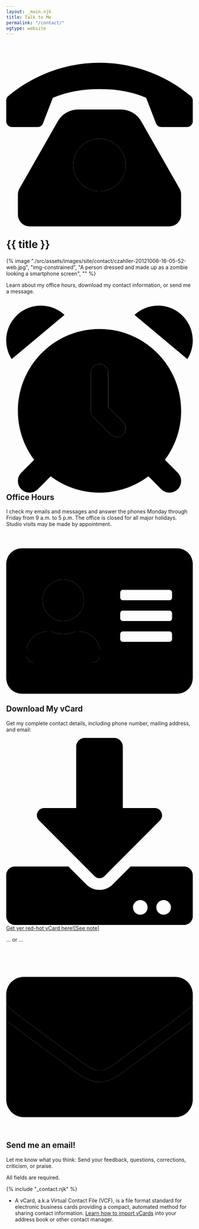 ```yaml
---
layout: _main.njk
title: Talk to Me
permalink: "/contact/"
ogtype: website
---
```

<!-- markdownlint-disable MD033 -->
<script src="https://www.google.com/recaptcha/api.js"></script>
<script>
  function onSubmit() {
      document.getElementById("contact-form").submit()
  }
</script>
<!-- markdownlint-enable MD033 -->
<stack-l data-pagefind-ignore>
<!-- markdownlint-disable MD025 -->

# <icon-l class="bigger icon-before"><span class="with-icon"><svg id="icon-telephone-duo" xmlns="http://www.w3.org/2000/svg" viewBox="0 0 512 512"><path fill="var(--mpb-color-accentReverse)" d="M256 240a72 72 0 1 0 72 72 72 72 0 0 0-72-72zm250.18-117C436.76 65 347.38 32 256 32S75.24 65 5.82 123A16.45 16.45 0 0 0 0 135.64V192a16 16 0 0 0 16 16h70.11a16 16 0 0 0 14.31-8.85L128 128c39.9-17.28 83.2-24 128-24 44.77 0 88.07 6.72 128 24l27.58 71.15a16 16 0 0 0 14.31 8.85H496a16 16 0 0 0 16-16v-56.36a16.45 16.45 0 0 0-5.82-12.64z"></path><path fill="var(--mpb-color-accent)" d="M475.78 376.62L370.43 192.25A64 64 0 0 0 314.86 160H197.14a64 64 0 0 0-55.57 32.25L36.22 376.62A32 32 0 0 0 32 392.5V448a32 32 0 0 0 32 32h384a32 32 0 0 0 32-32v-55.5a32 32 0 0 0-4.22-15.88zM256 384a72 72 0 1 1 72-72 72 72 0 0 1-72 72z"></path></svg> {{ title }}</icon-l>
<!-- markdownlint-enable MD025 -->
<mpb-dialog-img>

{% image "./src/assets/images/site/contact/czahller-20121006-16-05-52-web.jpg", "img-constrained", "A person dressed and made up as a zombie looking a smartphone screen", "" %}
</mpb-dialog-img>

Learn about my office hours, download my contact information, or send me a message.

## <icon-l class="bigger icon-before"><span class="with-icon"><svg id="icon-alarm-clock-duo" xmlns="http://www.w3.org/2000/svg" viewBox="0 0 512 512"><path fill="var(--mpb-color-accent)" d="M32 288c0 50.3 16.6 96.8 44.6 134.2L41.4 457.4C35.1 463.6 32 471.8 32 480s3.1 16.4 9.4 22.6c12.5 12.5 32.8 12.5 45.3 0l35.2-35.2c37.4 28 83.8 44.6 134.1 44.6s96.8-16.6 134.2-44.6l35.2 35.2c12.5 12.5 32.8 12.5 45.3 0s12.5-32.8 0-45.3l-35.2-35.2c28-37.4 44.6-83.8 44.6-134.2C480 164.3 379.7 64 256 64S32 164.3 32 288zM232 184c0-13.3 10.7-24 24-24s24 10.7 24 24l0 94.1 41 41c9.4 9.4 9.4 24.6 0 33.9c-4.7 4.7-10.8 7-17 7s-12.3-2.3-17-7l-48-48c-4.5-4.5-7-10.6-7-17l0-104z"/><path fill="var(--mpb-color-accentReverse)" d="M14.9 146.4L160 25.4C143 9.6 120.2 0 95.2 0C42.6 0 0 42.6 0 95.2c0 18.8 5.5 36.3 14.9 51.1zM256 160c-13.3 0-24 10.7-24 24l0 104c0 6.4 2.5 12.5 7 17l48 48c9.4 9.4 24.6 9.4 33.9 0s9.4-24.6 0-33.9l-41-41 0-94.1c0-13.3-10.7-24-24-24zM352 25.4L497.1 146.4C506.5 131.6 512 114 512 95.2C512 42.6 469.4 0 416.8 0C391.8 0 369 9.6 352 25.4z"/></svg> Office Hours</icon-l>

I check my emails and messages and answer the phones Monday through Friday from 9 a.m. to 5 p.m. The office is closed for all major holidays. Studio visits may be made by appointment.

## <icon-l class="bigger icon-before"><span class="with-icon"><svg id="icon-address-card-duo" xmlns="http://www.w3.org/2000/svg" viewBox="0 0 576 512"><path fill="var(--mpb-color-accent)" d="M528 32H48A48 48 0 0 0 0 80v352a48 48 0 0 0 48 48h480a48 48 0 0 0 48-48V80a48 48 0 0 0-48-48zm-352 96a64 64 0 1 1-64 64 64.06 64.06 0 0 1 64-64zm112 236.8c0 10.6-10 19.2-22.4 19.2H86.4C74 384 64 375.4 64 364.8v-19.2c0-31.8 30.1-57.6 67.2-57.6h5a103 103 0 0 0 79.6 0h5c37.1 0 67.2 25.8 67.2 57.6zM512 312a8 8 0 0 1-8 8H360a8 8 0 0 1-8-8v-16a8 8 0 0 1 8-8h144a8 8 0 0 1 8 8zm0-64a8 8 0 0 1-8 8H360a8 8 0 0 1-8-8v-16a8 8 0 0 1 8-8h144a8 8 0 0 1 8 8zm0-64a8 8 0 0 1-8 8H360a8 8 0 0 1-8-8v-16a8 8 0 0 1 8-8h144a8 8 0 0 1 8 8z"></path><path fill="var(--mpb-color-accentReverse)" d="M176 256a64 64 0 1 0-64-64 64.06 64.06 0 0 0 64 64zm44.8 32h-5a103 103 0 0 1-79.6 0h-5C94.1 288 64 313.8 64 345.6v19.2c0 10.6 10 19.2 22.4 19.2h179.2c12.4 0 22.4-8.6 22.4-19.2v-19.2c0-31.8-30.1-57.6-67.2-57.6z"></path></svg> Download My vCard</icon-l>

Get my complete contact details, including phone number, mailing address, and email:

<a class="button button-primary" href="/assets/files/Mr Chris J. Zähller.vcf" download><icon-l class="bigger icon-before"><span class="with-icon"><svg id="icon-download" xmlns="http://www.w3.org/2000/svg" viewBox="0 0 512 512" data-fa-i2svg=""><path fill="var(--mpb-color-accentReverse)" d="M216 0h80c13.3 0 24 10.7 24 24v168h87.7c17.8 0 26.7 21.5 14.1 34.1L269.7 378.3c-7.5 7.5-19.8 7.5-27.3 0L90.1 226.1c-12.6-12.6-3.7-34.1 14.1-34.1H192V24c0-13.3 10.7-24 24-24zm296 376v112c0 13.3-10.7 24-24 24H24c-13.3 0-24-10.7-24-24V376c0-13.3 10.7-24 24-24h146.7l49 49c20.1 20.1 52.5 20.1 72.6 0l49-49H488c13.3 0 24 10.7 24 24zm-124 88c0-11-9-20-20-20s-20 9-20 20 9 20 20 20 20-9 20-20zm64 0c0-11-9-20-20-20s-20 9-20 20 9 20 20 20 20-9 20-20z"></path></svg> Get yer red-hot vCard here!<a href="#mn:1" id="mnref:1" class="sr-only">[See note]</a></icon-l>

… or …

## <icon-l class="bigger icon-before"><span class="with-icon"><svg id="icon-envelope-duo" xmlns="http://www.w3.org/2000/svg" viewBox="0 0 512 512"><path fill="var(--mpb-color-accent)" d="M256.47 352h-.94c-30.1 0-60.41-23.42-82.54-40.52C169.39 308.7 24.77 202.7 0 183.33V400a48 48 0 0 0 48 48h416a48 48 0 0 0 48-48V183.36c-24.46 19.17-169.4 125.34-173 128.12-22.12 17.1-52.43 40.52-82.53 40.52zM464 64H48a48 48 0 0 0-48 48v19a24.08 24.08 0 0 0 9.2 18.9c30.6 23.9 40.7 32.4 173.4 128.7 16.8 12.2 50.2 41.8 73.4 41.4 23.2.4 56.6-29.2 73.4-41.4 132.7-96.3 142.8-104.7 173.4-128.7A23.93 23.93 0 0 0 512 131v-19a48 48 0 0 0-48-48z"></path><path fill="var(--mpb-color-accentReverse)" d="M512 131v52.36c-24.46 19.17-169.4 125.34-173 128.12-22.12 17.1-52.43 40.52-82.53 40.52h-.94c-30.1 0-60.41-23.42-82.54-40.52C169.39 308.7 24.77 202.7 0 183.33V131a24.08 24.08 0 0 0 9.2 18.9c30.6 23.9 40.7 32.4 173.4 128.7 16.69 12.12 49.75 41.4 72.93 41.4h.94c23.18 0 56.24-29.28 72.93-41.4 132.7-96.3 142.8-104.7 173.4-128.7A23.93 23.93 0 0 0 512 131z"></path></svg> Send me an email!</icon-l>

  Let me know what you think: Send your feedback, questions, corrections, criticism, or praise.

  All fields are required.

  {% include "_contact.njk" %}

</stack-l>

<footer aria-label="notes">
  <ul class="app-marginnotes-list" role="list">
    <li id="mn:1" role="listitem">

A vCard, a.k.a Virtual Contact File (VCF), is a file format standard for electronic business cards providing a compact, automated method for sharing contact information. <a href="https://www.google.com/search?q=how+to+import+a+vCard" target="_blank" rel="external noopener noreferrer">Learn how to import vCards</a> into your address book or other contact manager.
    </li>
  </ul>
</footer>
